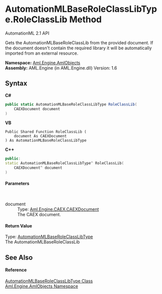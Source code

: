 # AutomationMLBaseRoleClassLibType.RoleClassLib Method 
AutomationML 2.1 API 

Gets the AutomationMLBaseRoleClassLib from the provided document. If the document doesn't contain the required library it will be automatically imported from an external resource.

**Namespace:**&nbsp;<a href="N_Aml_Engine_AmlObjects">Aml.Engine.AmlObjects</a><br />**Assembly:**&nbsp;AML.Engine (in AML.Engine.dll) Version: 1.6

## Syntax

**C#**<br />
``` C#
public static AutomationMLBaseRoleClassLibType RoleClassLib(
	CAEXDocument document
)
```

**VB**<br />
``` VB
Public Shared Function RoleClassLib ( 
	document As CAEXDocument
) As AutomationMLBaseRoleClassLibType
```

**C++**<br />
``` C++
public:
static AutomationMLBaseRoleClassLibType^ RoleClassLib(
	CAEXDocument^ document
)
```


#### Parameters
&nbsp;<dl><dt>document</dt><dd>Type: <a href="T_Aml_Engine_CAEX_CAEXDocument">Aml.Engine.CAEX.CAEXDocument</a><br />The CAEX document.</dd></dl>

#### Return Value
Type: <a href="T_Aml_Engine_AmlObjects_AutomationMLBaseRoleClassLibType">AutomationMLBaseRoleClassLibType</a><br />The AutomationMLBaseRoleClassLib

## See Also


#### Reference
<a href="T_Aml_Engine_AmlObjects_AutomationMLBaseRoleClassLibType">AutomationMLBaseRoleClassLibType Class</a><br /><a href="N_Aml_Engine_AmlObjects">Aml.Engine.AmlObjects Namespace</a><br />